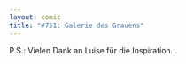 ```yaml
---
layout: comic
title: "#751: Galerie des Grauens"
---
```


P.S.: Vielen Dank an Luise für die Inspiration...
